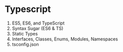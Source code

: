 # Typescript

1. ES5, ES6, and TypeScript
2. Syntax Sugar (ES6 & TS) 
3. Static Types
4. Interfaces, Classes, Enums, Modules, Namespaces
5. tsconfig.json